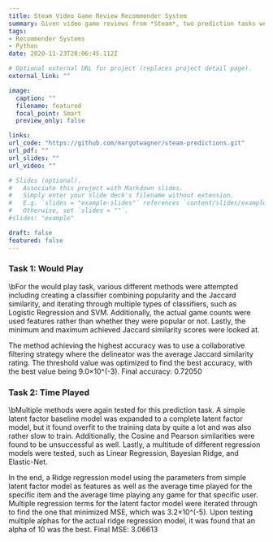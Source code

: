 ```yaml
---
title: Steam Video Game Review Recommender System
summary: Given video game reviews from *Steam*, two prediction tasks were completed. Given a user's history, one predicted whether a user would play a new game and the other predicted how long the user would play a game. 
tags:
- Recommender Systems
- Python
date: 2020-11-23T20:06:45.112Z

# Optional external URL for project (replaces project detail page).
external_link: ""

image:
  caption: ""
  filename: featured
  focal_point: Smart
  preview_only: false

links:
url_code: "https://github.com/margotwagner/steam-predictions.git"
url_pdf: ""
url_slides: ""
url_video: ""

# Slides (optional).
#   Associate this project with Markdown slides.
#   Simply enter your slide deck's filename without extension.
#   E.g. `slides = "example-slides"` references `content/slides/example-slides.md`.
#   Otherwise, set `slides = ""`.
#slides: "example"

draft: false
featured: false
---
```


### Task 1: Would Play
\bFor the would play task, various different methods were attempted including creating a classifier combining popularity and the Jaccard similarity, and iterating through multiple types of classifiers, such as Logistic Regression and SVM. Additionally, the actual game counts were used features rather than whether they were popular or not. Lastly, the minimum and maximum achieved Jaccard similarity scores were looked at. 

The method achieving the highest accuracy was to use a collaborative filtering strategy where the delineator was the average Jaccard similarity rating. The threshold value was optimized to find the best accuracy, with the best value being 9.0×10^(-3).
Final accuracy: 0.72050


### Task 2: Time Played 
\bMultiple methods were again tested for this prediction task. A simple latent factor baseline model was expanded to a complete latent factor model, but it found overfit to the training data by quite a lot and was also rather slow to train. Additionally, the Cosine and Pearson similarities were found to be unsuccessful as well. Lastly, a multitude of different regression models were tested, such as Linear Regression, Bayesian Ridge, and Elastic-Net. 

In the end, a Ridge regression model using the parameters from simple latent factor model as features as well as the average time played for the specific item and the average time playing any game for that specific user. Multiple regression terms for the latent factor model were iterated through to find the one that minimized MSE, which was 3.2×10^(-5). Upon testing multiple alphas for the actual ridge regression model, it was found that an alpha of 10 was the best. 
Final MSE: 3.06613


